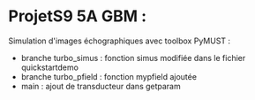 # ProjetS9 5A GBM : 
Simulation d'images échographiques avec toolbox PyMUST : 
  - branche turbo_simus : fonction simus modifiée dans le fichier quickstartdemo
  - branche turbo_pfield : fonction mypfield ajoutée
  - main : ajout de transducteur dans getparam
